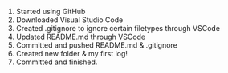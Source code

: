 1. Started using GitHub
2. Downloaded Visual Studio Code
3. Created .gitignore to ignore certain filetypes through VSCode
4. Updated README.md through VSCode
5. Committed and pushed README.md & .gitignore
6. Created new folder & my first log!
7. Committed and finished.